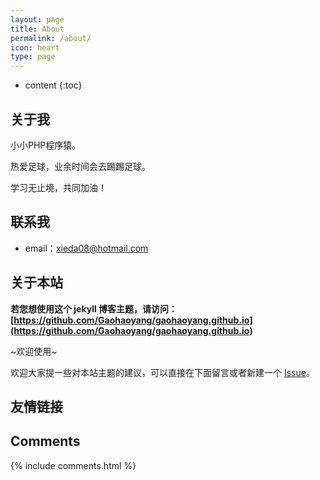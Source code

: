 ```yaml
---
layout: page
title: About
permalink: /about/
icon: heart
type: page
---
```


* content
{:toc}

## 关于我

小小PHP程序猿。

热爱足球，业余时间会去踢踢足球。

学习无止境，共同加油！


## 联系我

* email：xieda08@hotmail.com

## 关于本站

**若您想使用这个 jekyll 博客主题，请访问：[https://github.com/Gaohaoyang/gaohaoyang.github.io](https://github.com/Gaohaoyang/gaohaoyang.github.io)**

~欢迎使用~

欢迎大家提一些对本站主题的建议，可以直接在下面留言或者新建一个 [Issue](https://github.com/Gaohaoyang/gaohaoyang.github.io/issues)。


## 友情链接


## Comments

{% include comments.html %}
